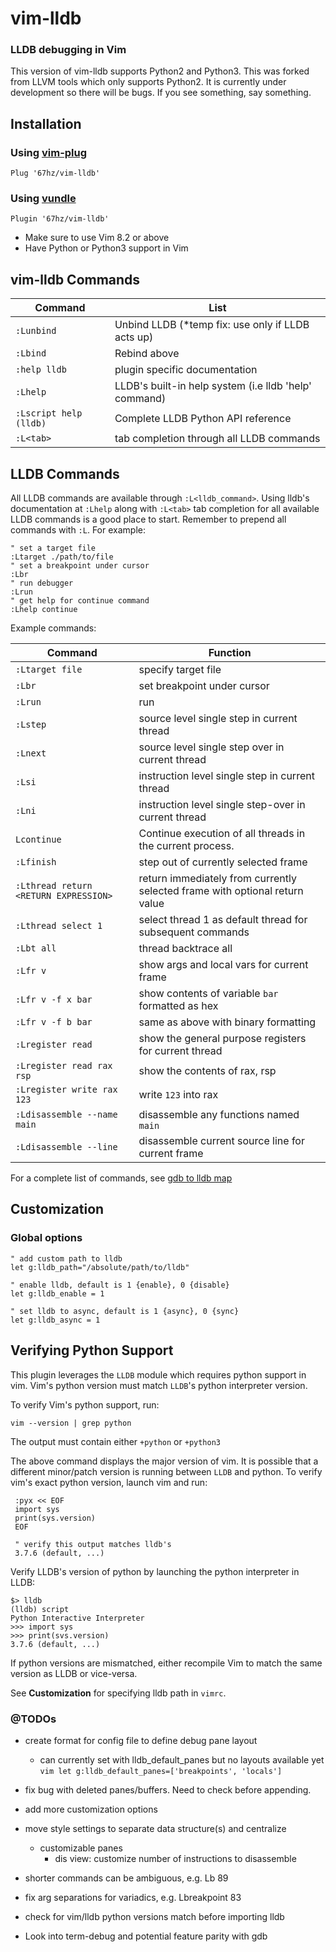 vim-lldb
========

### LLDB debugging in Vim

This version of vim-lldb supports Python2 and Python3. This was forked from LLVM tools which only supports Python2. It is currently under development so there will be bugs. If you see something, say something.


Installation
------------

### Using [vim-plug](https://github.com/junegunn/vim-plug)

```vim
Plug '67hz/vim-lldb'
```

### Using [vundle](https://github.com/VundleVim/Vundle.Vim)

```vim
Plugin '67hz/vim-lldb'
```

- Make sure to use Vim 8.2 or above
- Have Python or Python3 support in Vim

vim-lldb Commands
--------

| Command           | List                                                                    |
| ---               | ---                                                                     |
| `:Lunbind`        | Unbind LLDB (*temp fix: use only if LLDB acts up)                       |
| `:Lbind`          | Rebind above                                                            |
| `:help lldb`      | plugin specific documentation                                           |
| `:Lhelp`          | LLDB's built-in help system (i.e lldb 'help' command)                   |
| `:Lscript help (lldb)` | Complete LLDB Python API reference                                |
| `:L<tab>`         | tab completion through all LLDB commands                                |



LLDB Commands
-------------

All LLDB commands are available through `:L<lldb_command>`. Using lldb's documentation at `:Lhelp` along with `:L<tab>` tab completion for all available LLDB commands is a good place to start. Remember to prepend all commands with `:L`.
For example:

```vim
" set a target file
:Ltarget ./path/to/file
" set a breakpoint under cursor
:Lbr
" run debugger
:Lrun
" get help for continue command
:Lhelp continue
```

Example commands:


| Command           | Function                                                                    |
| ---               | ---                                                                     |
| `:Ltarget file`   | specify target file                                                     |
| `:Lbr`            | set breakpoint under cursor                                             |
| `:Lrun`           | run                                                                     |
| `:Lstep`          | source level single step in current thread                              |
| `:Lnext`          | source level single step over in current thread                         |
| `:Lsi`            | instruction level single step in current thread                         |
| `:Lni`            | instruction level single step-over in current thread                    |
| `Lcontinue`       | Continue execution of all threads in the current process.               |
| `:Lfinish`        | step out of currently selected frame                                    |
| `:Lthread return <RETURN EXPRESSION>`| return immediately from currently selected frame with optional return value |
| `:Lthread select 1`| select thread 1 as default thread for subsequent commands              |
| `:Lbt all`         | thread backtrace all                                                   |
| `:Lfr v`          | show args and local vars for current frame                              |
| `:Lfr v -f x bar` | show contents of variable `bar` formatted as hex                        |
| `:Lfr v -f b bar` | same as above with binary formatting                                    |
| `:Lregister read`  | show the general purpose registers for current thread                  |
| `:Lregister read rax rsp`  | show the contents of rax, rsp                                  |
| `:Lregister write rax 123`  | write `123` into rax                                          |
| `:Ldisassemble --name main` | disassemble any functions named `main`                        |
| `:Ldisassemble --line` | disassemble current source line for current frame                  |



For a complete list of commands, see [gdb to lldb map](https://lldb.llvm.org/use/map.html)


Customization
-------------

### Global options


```vim
" add custom path to lldb
let g:lldb_path="/absolute/path/to/lldb"
```

```vim
" enable lldb, default is 1 {enable}, 0 {disable}
let g:lldb_enable = 1
```

```vim
" set lldb to async, default is 1 {async}, 0 {sync}
let g:lldb_async = 1
```




Verifying Python Support
------------------------

This plugin leverages the `LLDB` module which requires python support in vim. Vim's python version must match `LLDB`'s python interpreter version.

To verify Vim's python support, run:

    vim --version | grep python

The output must contain either `+python` or `+python3`

The above command displays the major version of vim. It is possible that a different minor/patch version is running between `LLDB` and python. To verify vim's exact python version, launch vim and run: 
 
     :pyx << EOF
     import sys
     print(sys.version)
     EOF
     
     " verify this output matches lldb's
     3.7.6 (default, ...)



Verify LLDB's version of python by launching the python interpreter in LLDB: 

    $> lldb
    (lldb) script
    Python Interactive Interpreter
    >>> import sys
    >>> print(svs.version)
    3.7.6 (default, ...)


If python versions are mismatched, either recompile Vim to match the same version as LLDB or vice-versa.

See **Customization** for specifying lldb path in `vimrc`.


### @TODOs

* create format for config file to define debug pane layout
    * can currently set with lldb_default_panes but no layouts available yet
          ```vim
          let g:lldb_default_panes=['breakpoints', 'locals']
          ```

* fix bug with deleted panes/buffers. Need to check before appending.
* add more customization options
* move style settings to separate data structure(s) and centralize
  * customizable panes
    * dis view: customize number of instructions to disassemble
* shorter commands can be ambiguous, e.g. Lb 89
* fix arg separations for variadics, e.g. Lbreakpoint 83
* check for vim/lldb python versions match before importing lldb
* Look into term-debug and potential feature parity with gdb
